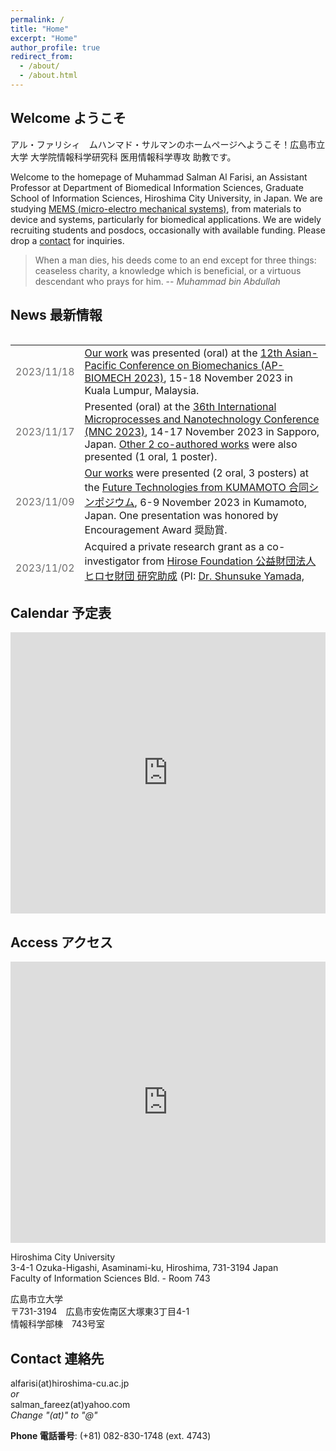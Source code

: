 ```yaml
---
permalink: /
title: "Home"
excerpt: "Home"
author_profile: true
redirect_from: 
  - /about/
  - /about.html
---
```


## Welcome ようこそ

アル・ファリシィ　ムハンマド・サルマンのホームページへようこそ！広島市立大学 大学院情報科学研究科 医用情報科学専攻 助教です。

Welcome to the homepage of Muhammad Salman Al Farisi, an Assistant Professor at Department of Biomedical Information Sciences, Graduate School of Information Sciences, Hiroshima City University, in Japan. We are studying [MEMS (micro-electro mechanical systems)](/research), from materials to device and systems, particularly for biomedical applications. We are widely recruiting students and posdocs, occasionally with available funding. Please drop a [contact](/#contact-連絡先) for inquiries.

> When a man dies, his deeds come to an end except for three things: ceaseless charity, a knowledge which is beneficial, or a virtuous descendant who prays for him.  -- *Muhammad bin Abdullah*

 

## News 最新情報

<div style="overflow-y: scroll; height:400px;">
 <table style="width:100%">
  <tr>
    <td style="color:#6d6d6d;">2023/11/18</td>
    <td><a href="/publication/">Our work</a> was presented (oral) at the <a href="">12th Asian-Pacific Conference on Biomechanics (AP-BIOMECH 2023)</a>, 15-18 November 2023 in Kuala Lumpur, Malaysia.</td>
  </tr>
  <tr>
    <td style="color:#6d6d6d;">2023/11/17</td>
    <td>Presented (oral) at the <a href="https://imnc.jp/2023/">36th International Microprocesses and Nanotechnology Conference (MNC 2023)</a>, 14-17 November 2023 in Sapporo, Japan. <a href="/publication/">Other 2 co-authored works</a> were also presented (1 oral, 1 poster). </td>
  </tr>
  <tr>
    <td style="color:#6d6d6d;">2023/11/09</td>
    <td><a href="/publication/">Our works</a> were presented (2 oral, 3 posters) at the <a href="https://sensorsymposium.org/">Future Technologies from KUMAMOTO 合同シンポジウム</a>, 6-9 November 2023 in Kumamoto, Japan. One presentation was honored by Encouragement Award 奨励賞.</td>
  </tr>
  <tr>
    <td style="color:#6d6d6d;">2023/11/02</td>
    <td>Acquired a private research grant as a co-investigator from <a href="https://hirose-isf.or.jp/">Hirose Foundation 公益財団法人ヒロセ財団 研究助成</a> (PI: <a href="http://santayamada.wp.xdomain.jp/">Dr. Shunsuke Yamada, Tohoku University</a>).</td>
  </tr>
  <tr>
    <td style="color:#6d6d6d;">2023/10/20</td>
    <td><a href="/publication/">Our paper</a> on the facile packaging for flexible fiber accelerometer has been published in <a href="https://doi.org/10.1109/LSENS.2023.3326122">IEEE Sensors Letters</a>.</td>
  </tr>
  <tr>
    <td style="color:#6d6d6d;">2023/08/26</td>
    <td>Delivered an invited talk at the <a href="https://i4indonesia.org/fidi/">Indonesian Diaspora Scientific Forum / Forum Ilmiah Diaspora Indonesia (FIDI)</a>, 24-26 August 2023 in Tangerang Selatan, Indonesia.</td>
  </tr>
  <tr>
    <td style="color:#6d6d6d;">2023/08/16</td>
    <td>Acquired a public research grant as a co-investigator from <a href="https://www.jst.go.jp/a-step/outline/ikusei.html">Japan Science and Technology Agency (JST) Adaptable and Seamless Technology transfer Program through target driven R&D (A-STEP) Industry-Academia Collaboration (Nurturing Stage) 国立研究開発法人科学技術振興機構 研究成果展開事業研究成果最適展開支援プログラム（A-STEP）産学共同（育成型）</a> (PI: Dr. Miyoko Matsushima, Nagoya University).</td>
  </tr>
  <tr>
    <td style="color:#6d6d6d;">2023/08/11</td>
    <td><a href="/publication/">Our work</a> was presented (oral) at the <a href="https://icaitb.id/">8th International Conference on Instrumentation, Control and Automation (ICA) 2023</a>, 9-11 August 2023 in Jakarta, Indonesia.</td>
  </tr>
  <tr>
    <td style="color:#6d6d6d;">2023/08/02</td>
    <td>Conducted a 3-day open course hands-on reseach project for high school students <a href="https://www.hiroshima-cu.ac.jp/news/c00040653/">情報科学部公開講座「高校生による情報科学自由研究」</a> Theme 3: "Respiration sensor using micromachine technology" <a href="https://www.hiroshima-cu.ac.jp/uploads/2023/05/ed7a16171f89c1542c3718f5c4300a5e-20230524071711402.pdf">マイクロマシン技術を用いた呼吸センサ</a>.</td>
  </tr>
  <tr>
    <td style="color:#6d6d6d;">2023/06/29</td>
    <td>Presented (oral) at the <a href="https://transducers2023.org/">22th International Conference on Solid-State Sensors, Actuators and Microsystems (Transducers)</a>, 25-29 June 2023 in Kyoto, Japan. Also participated in the Future Visions for Transducers session and represented as a panelist in the panel discussion under theme "Future Visions for Transducers Fabrication". Other 2 co-authored works were also presented (poster). </td>
  </tr>
  <tr>
    <td style="color:#6d6d6d;">2023/05/29</td>
    <td>Acquired a private research grant from <a href="https://www.satake-zaidan.or.jp/">Satake Foundation 公益財団法人サタケ技術振興財団 大学研究助成金</a>.</td>
  </tr>
  <tr>
    <td style="color:#6d6d6d;">2023/05/05</td>
    <td><a href="/publication/">Our paper</a> on the facile in-tube-center packaging for flexible airflow microsensor has been published in <a href="https://doi.org/10.1109/JSEN.2023.3272310">IEEE Sensors Journal</a>.</td>
  </tr>
  <tr>
    <td style="color:#6d6d6d;">2023/03/16</td>
    <td>Delivered an <a href="/publication/">invited lecture</a> for students in Biomedical Engineering Master Program, University of Indonesia.</td>
  </tr>
  <tr>
    <td style="color:#6d6d6d;">2023/01/01</td>
    <td><a href="/publication/">Our paper</a> on the airflow analysis in the intubation tube has been published in <a href="https://doi.org/10.1541/ieejsmas.143.6">IEEJ Transactions on Sensors and Micromachines</a>, or 電気学会論文誌Ｅ（センサ・マイクロマシン部門誌）.</td>
  </tr>
  <tr>
    <td style="color:#6d6d6d;">2022/12/24</td>
    <td><a href="/publication/">Our paper</a> on the copper on polyimide flexible flow sensor has been published in <a href="https://doi.org/10.3390/mi14010042">Micromachines</a>.</td>
  </tr>
  <tr>
    <td style="color:#6d6d6d;">2022/11/14</td>
    <td><a href="/publication/">Our work</a> was presented (poster) at the <a href="https://sensorsymposium.org/">39th Sensor Symposium on Sensors, Micromachines and Applied Systems 電気学会 第39回「センサ・マイクロマシンと応用システム」シンポジウム</a>, 14-17 November 2022 in Tokushima, Japan.</td>
  </tr>
  <tr>
    <td style="color:#6d6d6d;">2022/09/29</td>
    <td>Delivered an <a href="/publication/">invited lecture</a> for students in Biomedical Engineering Undergraduate Program, Institut Teknologi Bandung, Indonesia.</td>
  </tr>
  <tr>
    <td style="color:#6d6d6d;">2022/08/31</td>
    <td><a href="/publication/book/">Our book chapter</a> on the utilization of polyimide for MEMS ポリイミドフィルム上へのMEMSセンサの作製 has been published in <a href="https://www.gijutu.co.jp/doc/b_2165.htm"> ポリイミドの高機能設計と応用技術 (Design of high performance polyimide and its technological applications)</a>.</td>
  </tr>
  <tr>
    <td style="color:#6d6d6d;">2022/08/05</td>
    <td>Conducted a 3-day open course hands-on reseach project for high school students <a href="https://www.hiroshima-cu.ac.jp/news/c00033950/">情報科学部公開講座「高校生による情報科学自由研究」</a> Theme 10: "Breath measurement using DIY sensor" <a href="https://www.hiroshima-cu.ac.jp/uploads/2022/06/ba0cbfa768f4bb06628f1bcf6f75ca4c-20220606071801922.pdf">自作センサで呼吸を測ろう</a>.</td>
  </tr>
  <tr>
    <td style="color:#6d6d6d;">2022/07/30</td>
    <td><a href="/publication/">Our paper</a> on the wafer-level bonding using electroplated Al has been published in <a href="https://doi.org/10.3390/mi13081221">Micromachines</a>.</td>
  </tr>
  <tr>
    <td style="color:#6d6d6d;">2022/06/03</td>
    <td><a href="/publication/">Our paper</a> on the relief supply after the Great East Japan Earthquake (2011) has been published in <a href="https://isss.jp.net/isss-site/wp-content/uploads/2022/06/06-2019-1.pdf">地域安全学会東日本大震災特別論文集 (Special Collection of the Great East Japan Earthquake, the Institute of Social Safety Science)</a>.</td>
  </tr>
  <tr>
    <td style="color:#6d6d6d;">2022/06/01</td>
    <td><a href="/publication/">Our work</a> was virtually presented (oral) at the <a href="https://apcot2022.casconf.cn/">10th Asia-Pacific Conference of Transducers and Micro-Nano Technology (APCOT 2022)</a>, 30 May-1 June 2022. The conference was originally scheduled to be hold in Shanghai, China, however, moved to virtual platform due to COVID-19 pandemic.</td>
  </tr>
  <tr>
    <td style="color:#6d6d6d;">2022/03/25</td>
    <td>Delivered an <a href="/publication/">invited lecture</a> for students in Engineering Physics Undergraduate Program, Institut Teknologi Bandung, Indonesia.</td>
  </tr>
  <tr>
    <td style="color:#6d6d6d;">2022/02/16</td>
    <td><a href="/publication/">Our paper</a> on the enhanced properties of the electrochemically deposited Al has been published in <a href="https://doi.org/10.1016/j.scriptamat.2022.114599">Scripta Materialia</a>.</td>
  </tr>
  <tr>
    <td style="color:#6d6d6d;">2021/11/24</td>
    <td>Acquired a private research grant from <a href="https://hirose-isf.or.jp/">Hirose Foundation 公益財団法人ヒロセ財団 研究助成</a>.</td>
  </tr>
  <tr>
    <td style="color:#6d6d6d;">2021/11/11</td>
    <td><a href="/publication/">Our works</a> (3) were virtually presented (2 real-time, 1 on-demand) at the <a href="https://www.jsme.or.jp/conference/mnm2021/">12th Symposium on Micro-Nano Science and Technology 日本機械学会 第12回マイクロ・ナノ工学シンポジウム</a>, 9-11 November 2021. The conference was originally scheduled to be hold in Himeji, Japan, however, moved to virtual platform due to COVID-19 pandemic.</td>
  </tr>
  <tr>
    <td style="color:#6d6d6d;">2021/11/06</td>
    <td>Chaired a session (Sensor & signal processing センサ・信号処理) at the <a href="http://www.medimg.info.hiroshima-cu.ac.jp/jsmbe-chusi-2021/">44th Annual Meeting of the Japan Society of Medical and Biological Engineering, Chugoku-Shikoku Branch 第44回日本生体医工学会中国四国支部大会</a>, 6 November 2021. <a href="/publication/">Our works</a> (2) were also virtually presented (oral). The conference was originally scheduled to be hold in Hiroshima, Japan, however, moved to virtual platform due to COVID-19 pandemic.</td>
  </tr>
  <tr>
    <td style="color:#6d6d6d;">2021/11/02</td>
    <td><a href="/publication/">Our work</a> was virtually presented (poster) at the <a href="https://2021.ieee-sensorsconference.org/">IEEE Sensors 2021</a>, 31 October - 4 November 2021. The conference was originally scheduled to be hold in Sydney, Australia, however, moved to virtual platform due to COVID-19 pandemic.</td>
  </tr>
  <tr>
    <td style="color:#6d6d6d;">2020/10/16</td>
    <td><a href="/publication/">Our paper</a>, a progress review on the biomedical application of MEMS has been published in <a href="https://doi.org/10.35848/1347-4065/ac305d">Japanese Journal of Applied Physics</a>.</td>
  </tr>
  <tr>
    <td style="color:#6d6d6d;">2021/09/29</td>
    <td>Featured in the <a href="http://www.imac.mech.tohoku.ac.jp/outline/voice.html">Student's Voice page of Tohoku University International Mechanical and Aerospace Engineering Course (IMAC)</a>. The interview was conducted in March 2021.</td>
  </tr>
  <tr>
    <td style="color:#6d6d6d;">2021/08/31</td>
    <td>Acquired a public research grant from <a href="https://www.jsps.go.jp/">Japan Society for Promotion of Science (JSPS)</a> Kakenhi: <a href="https://kaken.nii.ac.jp/ja/grant/KAKENHI-PROJECT-21K20518/">Grant-in-Aid for Research Activity Start-up (科研費「研究活動スタート支援」) grant no. 21K20518</a>.</td>
  </tr>
  <tr>
    <td style="color:#6d6d6d;">2021/08/10</td>
    <td>Our industrial collaborator aqcuired a public research grant from <a href="https://www.joho-miyagi.or.jp/">Miyagi Organization for Industry Promotion (公益財団法人 みやぎ産業振興機構 みやぎ中小企業チャレンジ応援基金事業)</a> for our collaborative work.</td>
  </tr>
  <tr>
    <td style="color:#6d6d6d;">2021/06/23</td>
    <td>Presented (virtually, poster) at the <a href="https://www.transducers2021.org/">21th International Conference on Solid-State Sensors, Actuators and Microsystems (Transducers)</a>, 20-25 June 2021. The conference was originally scheduled to be hold in Orlando, Florida, USA, however, moved to virtual platform due to COVID-19 pandemic.</td>
  </tr>
  <tr>
    <td style="color:#6d6d6d;">2021/04/29</td>
    <td>Presented (virtually, oral) at the <a href="http://smartsystemsintegration.com/">Smart Systems Integration Conference 2021</a>, 27-29 April 2021. The conference was originally scheduled to be hold in Grenoble, France, however, moved to virtual platform due to COVID-19 pandemic.</td>
  </tr>
  <tr>
    <td style="color:#6d6d6d;">2021/04/01</td>
    <td>Joined the Department of Biomedical Information Sciences, Graduate School of Information Sciences, <a href="https://www.hiroshima-cu.ac.jp/">Hiroshima City University</a> (Japan) as an Assistant Professor with the <a href="https://mmse.info.hiroshima-cu.ac.jp/">Medical Robot Laboratory</a>.</td>
  </tr>
  <tr>
    <td style="color:#6d6d6d;">2021/03/25</td>
    <td>Graduated from <a href="https://www.tohoku.ac.jp/">Tohoku University</a>, Doctor of Philosophy (Engineering) in Robotics. <a href="https://tohoku.repo.nii.ac.jp/?action=pages_view_main&active_action=repository_view_main_item_detail&item_id=137175&item_no=1&page_id=33&block_id=46">Summary of Ph.D. Thesis</a>.</td>
  </tr>
  <tr>
    <td style="color:#6d6d6d;">2021/01/22</td>
    <td>Successfully defended a Ph.D. dissertation entitled "Aluminum Electrochemical Deposition and Its Microsystem Applications" in the Department of Robotics, Graduate School of Engineering, Tohoku University.</td>
  </tr>
  <tr>
    <td style="color:#6d6d6d;">2020/12/12</td>
    <td>Homepage migrated to github.</td>
  </tr>
  <tr>
    <td style="color:#6d6d6d;">2020/10/28</td>
    <td>Presented (virtually, oral) at the <a href="https://www.jsme.or.jp/conference/mnm2020/">11th Symposium on Micro-Nano Science and Technology 日本機械学会 第11回マイクロ・ナノ工学シンポジウム</a>, 26-28 October 2020. The conference was originally scheduled to be hold in Kumamoto City, Japan, however, moved to virtual platform due to COVID-19 pandemic.</td>
  </tr>
  <tr>
    <td style="color:#6d6d6d;">2020/10/20</td>
    <td><a href="/publication/">Our paper</a> on the material properties of the electrochemically deposited Al has been published in <a href="https://doi.org/10.1016/j.sna.2020.112384">Sensors and Actuators A: Physical</a>.</td>
  </tr>
  <tr>
    <td style="color:#6d6d6d;">2020/10/09</td>
    <td>Presented (virtually, oral) at the <a href="https://www.electrochem.org/prime2020">Pacific Rim Meeting on Electrochemical & Solid State Science (PRiME) 2020</a>, 4-9 October 2020. The conference was originally scheduled to be hold in Hawaii, however, moved to virtual platform due to COVID-19 pandemic.</td>
  </tr>
  <tr>
    <td style="color:#6d6d6d;">2020/07/07</td>
    <td><a href="/publication/">Our work</a> was virtually presented (oral) at the <a href="https://www.iee.jp/blog/esoken2020/">2020 IEEJ Micromachine and Sensor System Workshop 令和2年度電気学会 マイクロマシン・センサシステム研究会</a>, 7-8 July 2020. The conference was originally scheduled to be hold in Kusatsu City, Japan, however, moved to virtual platform due to COVID-19 pandemic.</td>
  </tr>
  <tr>
    <td style="color:#6d6d6d;">2020/04/09</td>
    <td><a href="/publication/">Our paper</a> on the sealed cavity pressure evaluation method for micro-packages: zero-balance method is published in <a href="https://doi.org/10.1109/JMEMS.2020.2984229">Journal of Microelectromechanical Systems</a>.</td>
  </tr>
  <tr>
    <td style="color:#6d6d6d;">2020/03/26</td>
    <td><a href="/publication/">Our work</a> was virtually presented (oral) at the <a href="https://2020.ieee-inertial.org/">IEEE International Symposium on Inertial Sensors & Systems (INERTIAL) 2020</a>, 23-26 March 2020. The conference was originally scheduled to be hold in Hiroshima, Japan, however, moved to virtual platform due to COVID-19 pandemic.</td>
  </tr>
  <tr>
    <td style="color:#6d6d6d;">2020/02/29</td>
    <td><a href="/publication/">Our paper</a> on the fabrication technique of quartz glass resonator is published in <a href="https://doi.org/10.1016/j.sna.2020.111922">Sensors and Actuators A: Physical</a>.</td>
  </tr>
  <tr>
    <td style="color:#6d6d6d;">2019/11/21</td>
    <td><a href="/publication/">Our works (3)</a> were presented (posters) at the <a href="/publication/">36th Sensor Symposium on Sensors, Micromachines and Applied Systems 電気学会 第36回「センサ・マイクロマシンと応用システム」シンポジウム</a> and the <a href="/publication/">10th Symposium on Micro-Nano Science and Technology 日本機械学会 第10回マイクロ・ナノ工学シンポジウム</a>, 19-21 November 2019 in Hamamatsu, Japan.</td>
  </tr>
  <tr>
    <td style="color:#6d6d6d;">2019/10/17</td>
    <td><a href="/publication/">Our conference proceeding</a> on sealed cavity pressure evaluation system is available online in <a href="https://ieeexplore.ieee.org/document/8870823">Proceedings of IEEE MEMS 2019</a>.</td>
  </tr>
  <tr>
    <td style="color:#6d6d6d;">2019/08/03</td>
    <td><a href="/publication/">Our work</a> was presented (oral) at the Great East Japan Earthquake Workshop Series of the Institute of Social Safety Science 地域安全学会東日本大震災連続ワークショップ, 2-3 August 2019 in Minamisoma, Japan.</td>
  </tr>
  <tr>
    <td style="color:#6d6d6d;">2019/08/01</td>
    <td><a href="/publication/">Our papers</a> on <a href="http://nds-tohoku.in.arena.ne.jp/ndsjournal/volume55/55-35.pdf">disaster education using liquefaction experiment</a> and <a href="http://nds-tohoku.in.arena.ne.jp/ndsjournal/volume55/55-36.pdf">dissemination of the Disaster Mitigation Action Card game</a> are published in <a href="http://nds-tohoku.in.arena.ne.jp/%e8%ab%96%e6%96%87%e9%9b%86%e4%b8%80%e8%a6%a7/volume55-jp/">Tohoku Journal of Natural Disaster Science</a>.</td>
  </tr>
  <tr>
    <td style="color:#6d6d6d;">2019/04/20</td>
    <td><a href="https://ieeexplore.ieee.org/document/8374336/">Our conference paper</a> on Al electroplating presented in the 2018 International Conference on Electronics Packaging and iMAPS All Asia Conference (ICEP-IAAC) has been awarded "Outstanding Technical Paper Award" during the the 2019 International Conference on Electronics Packaging (ICEP) 17-20 April 2019 in Niigata, Japan. <a href="https://www.mech.tohoku.ac.jp/prize190422/">News from Tohoku University Mechanical Engineering Division</a>.</td>
  </tr>
  <tr>
    <td style="color:#6d6d6d;">2019/04/01</td>
    <td>Started as a <a href="https://www.jsps.go.jp/">Japan Society for Promotion of Science (JSPS)</a> DC2 Research Fellow at the Department of Robotics, Graduate School of Engineering, Tohoku University.</td>
  </tr>
  <tr>
    <td style="color:#6d6d6d;">2019/01/31</td>
    <td>Presented (poster) at the <a href="http://www.mems19.org/">32nd IEEE International Conference on Micro Electro Mechanical Systems (MEMS)</a>, 27-31 January 2019 in Seoul, South Korea.</td>
  </tr>
  <tr>
    <td style="color:#6d6d6d;">2018/12/23</td>
    <td><a href="/publication/">Our works (2)</a> were presented (oral) at <a href="http://nds-tohoku.in.arena.ne.jp/申込要領一覧/プログラム（h30年度）/">Tohoku Natural Disaster Science Conference</a>, 22-23 December 2018 in Akita, Japan. The abstract is available <a href="http://nds-tohoku.in.arena.ne.jp/wp/wp-content/uploads/2018/12/H30abstract.pdf">here</a>.</td>
  </tr>
  <tr>
    <td style="color:#6d6d6d;">2018/11/22</td>
    <td><a href="/publication/">Our paper</a> on Al patterned electroplating is published in <a href="https://doi.org/10.3390/mi9110589">Micromachines</a>.</td>
  </tr>
  <tr>
    <td style="color:#6d6d6d;">2018/09/21</td>
    <td>Left the Automotive & Industrial Systems Company, <a href="https://www.panasonic.com/global/home.html">Panasonic Corporation</a>.</td>
  </tr>
  <tr>
    <td style="color:#6d6d6d;">2018/09/02</td>
    <td>Joined the Automotive & Industrial Systems Company, <a href="https://www.panasonic.com/global/home.html">Panasonic Corporation</a> as an intern.</td>
  </tr>
  <tr>
    <td style="color:#6d6d6d;">2018/07/05</td>
    <td><a href="/publication/">Our paper</a> on wafer-level packaging using electroplated-planarized Cu is published in <a href="https://doi.org/10.1016/j.sna.2018.06.021">Sensors and Actuators A: Physical</a>.</td>
  </tr>
  <tr>
    <td style="color:#6d6d6d;">2018/06/29</td>
    <td>Started as a graduate student researcher (博士研究教育院生) of the <a href="http://www.iiare.tohoku.ac.jp/">Division for Interdisciplinary Advanced Research and Education (DIARE) of Tohoku University (東北大学 学際高等研究教育院)</a>. *Officially starts from April 2018.</td>
  </tr>
  <tr>
    <td style="color:#6d6d6d;">2018/06/07</td>
    <td><a href="/publication/">Our conference proceeding</a> on Al electroplating is available online in <a href="https://ieeexplore.ieee.org/document/8374336/">Proceedings of ICEP-IAAC 2018</a>.</td>
  </tr>
  <tr>
    <td style="color:#6d6d6d;">2018/05/20</td>
    <td><a href="/publication/">Our work</a> was presented (oral) at <a href="http://www.jpgu.org/meeting_2018/"> Japan Geoscience Union (JpGU) Meeting</a>, 20-24 May 2018 in Chiba, Japan. The abstract is available <a href="https://confit.atlas.jp/guide/event-img/jpgu2018/O05-01/public/pdf?type=in&lang=en">here</a>.</td>
  </tr>
  <tr>
    <td style="color:#6d6d6d;">2018/05/18</td>
    <td><a href="/publication/">Our paper</a> on the implementation of the Disaster Mitigation Action Card game is published in <a href="http://nds-tohoku.in.arena.ne.jp/ndsjournal/volume54/54-49.pdf">Tohoku Journal of Natural Disaster Science</a>.</td>
  </tr>
  <tr>
    <td style="color:#6d6d6d;">2018/04/20</td>
    <td>Presented (oral) at <a href="http://jiep.or.jp/icep/index.html">ICEP-IAAC 2018</a>, 17-21 April 2018 in Kuwana, Japan.</td>
  </tr>
  <tr>
    <td style="color:#6d6d6d;">2018/04/04</td>
    <td>Enrolled to <a href="https://www.tohoku.ac.jp/">Tohoku University</a>, <a href="https://www.mech.tohoku.ac.jp/">Department of Robotics</a>, <a href="https://www.eng.tohoku.ac.jp/">Graduate School of Engineering</a> (doctoral course).</td>
  </tr>
  <tr>
    <td style="color:#6d6d6d;">2018/03/27</td>
    <td>Graduated from <a href="https://www.tohoku.ac.jp/">Tohoku University</a>, Master of Engineering in Robotics.</td>
  </tr>
  <tr>
    <td style="color:#6d6d6d;">2018/01/07</td>
    <td><a href="/publication/">Our work</a> was presented (oral) at <a href="http://nds-tohoku.in.arena.ne.jp/申込要領一覧/プログラム（h29年度）/">Tohoku Natural Disaster Science Conference</a>, 6-7 January 2018 in Hachinohe, Japan. The abstract is available <a href="http://nds-tohoku.in.arena.ne.jp/abstract/Abstract2017.pdf">here</a>.</td>
  </tr>
  <tr>
    <td style="color:#6d6d6d;">2017/08/01</td>
    <td><a href="/publication/">Our conference proceeding</a> on wafer-level packaging using electroplated-planarized Cu is available online in <a href="http://ieeexplore.ieee.org/abstract/document/7994267/">Proceedings of Transducers 2017</a>.</td>
  </tr>
  <tr>
    <td style="color:#6d6d6d;">2017/07/21</td>
    <td><a href="http://www.science-day.com/program/?ID=e2017-499">Our booth in Science Day 2017</a> (Academic City: Sendai City, Miyagi Prefecture) on 16 July 2017, featuring the Disaster Mitigation Action Card Game , has been honored with the Japan Oil, Gas and Metals National Corporation (JOGMEC) Award.</td>
  </tr>
  <tr>
    <td style="color:#6d6d6d;">2017/07/10</td>
    <td>Presented (oral, invited) at the Nanotechnology Platform Student Training Program, Tohoku University (10-14 July 2017).</td>
  </tr>
  <tr>
    <td style="color:#6d6d6d;">2017/06/22</td>
    <td>Presented (poster) at the <a href="http://www.transducers2017.org/">19th International Conference on Solid-State Sensors, Actuators and Microsystems (Transducers)</a>, 18-22 June 2017 in Kaohsiung, Taiwan.</td>
  </tr>
  <tr>
    <td style="color:#6d6d6d;">2017/06/15</td>
    <td>Left the Department of System Packaging at <a href="http://www.enas.fraunhofer.de/en.html">Fraunhofer Institute for Electronic Nano Systems (ENAS)</a>.</td>
  </tr>
  <tr>
    <td style="color:#6d6d6d;">2017/02/25</td>
    <td>Disaster Mitigation Action Card (DMAC) Game has been honored with Ofunato Trading Hall Award (大船渡伝承館賞) at the Disaster Prevention & Mitigation Contest (被災地と共に考える 防災・減災コンテスト) held by the <a href="https://ofunato-tunami-denshokan.jimdo.com/">Ofunato Trading Hall (大船渡伝承館)</a>.</td>
  </tr>
  <tr>
    <td style="color:#6d6d6d;">2017/02/24</td>
    <td>Presented (oral and poster) at the 2nd USTB-TU Joint Workshop on Advanced Materials and Manufacture, 21-24 February 2017 in Beijing, China. Our paper has been honored with the Best Poster Award.</td>
  </tr>
  <tr>
    <td style="color:#6d6d6d;">2017/01/31</td>
    <td>Joined the Department of System Packaging at <a href="http://www.enas.fraunhofer.de/en.html">Fraunhofer Institute for Electronic Nano Systems (ENAS)</a> in Germany as a visiting researcher (student).</td>
  </tr>
  <tr>
    <td style="color:#6d6d6d;">2016/12/01</td>
    <td><a href="/publication/">Our conference proceeding</a> on wafer-level packaging using electroplated-planarized Au is available online in <a href="http://dx.doi.org/10.1109/NEMS.2016.7758317">Proceedings of IEEE NEMS 2016</a>.</td>
  </tr>
  <tr>
    <td style="color:#6d6d6d;">2016/11/30</td>
    <td><a href="/publication/">Our paper</a> on wafer-level packaging using electroplated-planarized Au is published in <a href="http://dx.doi.org/10.1088/1361-6439/27/1/015029">Journal of Micromechanics and Microengineering</a>.</td>
  </tr>
  <tr>
    <td style="color:#6d6d6d;">2016/09/07</td>
    <td>Attended TFC ELyT School 2016: Comprehensive Research on Materials, Systems and Energy for a Sustainable Future of the Earth in Sendai, Japan.</td>
  </tr>
  <tr>
    <td style="color:#6d6d6d;">2016/08/08</td>
    <td>Attended Next Generation Automobiles, Miyagi Area Summer Camp 2016 in Osaki, Japan.</td>
  </tr>
  <tr>
    <td style="color:#6d6d6d;">2016/04/20</td>
    <td>Presented (oral) at <a href="http://ieee-nems.org/2016/">IEEE NEMS 2016</a>, 17-20 April 2016 in Sendai and Matsushima City, Japan.</td>
  </tr>
  <tr>
    <td style="color:#6d6d6d;">2016/04/06</td>
    <td>Started as a scholar of <a href="https://sisf.or.jp/ja/">Sato Yo International Scholarship Foundation</a>.</td>
  </tr>
  <tr>
    <td style="color:#6d6d6d;">2016/04/06</td>
    <td>Enrolled to <a href="https://www.tohoku.ac.jp/">Tohoku University</a>, <a href="https://www.mech.tohoku.ac.jp/">Department of Robotics</a>, <a href="https://www.eng.tohoku.ac.jp/">Graduate School of Engineering</a>, and <a href="http://lgs.tohoku.ac.jp/gsafety/">Inter-Graduate School Doctoral Degree Program on Science for Global Safety, Leading Graduate School</a>.</td>
  </tr>
  <tr>
    <td style="color:#6d6d6d;">2016/03/25</td>
    <td>Graduated from <a href="https://www.tohoku.ac.jp/">Tohoku University</a>, Bachelor of Engineering in Mechanical Engineering.</td>
  </tr>
  <tr>
    <td style="color:#6d6d6d;">2016/02/26</td>
    <td>Homepage of Muhammad Salman Al Farisi is started.</td>
  </tr>
</table> 
</div>

## Calendar 予定表

<iframe src="https://calendar.google.com/calendar/embed?height=600&amp;wkst=1&amp;bgcolor=%23ffffff&amp;ctz=Asia%2FTokyo&amp;src=c2FsbWFuX2ZhcmVlekB5YWhvby5jb20&amp;src=YWk5cXJjYmhzMHV2dXNjbTZmOWh0cjFmMjhAZ3JvdXAuY2FsZW5kYXIuZ29vZ2xlLmNvbQ&amp;src=MnQwcTJ0YTdtM21oMDVlamxhODJzOGdwZTRAZ3JvdXAuY2FsZW5kYXIuZ29vZ2xlLmNvbQ&amp;src=ZXBtbXM5MzdwMm10ZDRzZnJsbzgxdjRqdWtAZ3JvdXAuY2FsZW5kYXIuZ29vZ2xlLmNvbQ&amp;src=ZW4uamFwYW5lc2UjaG9saWRheUBncm91cC52LmNhbGVuZGFyLmdvb2dsZS5jb20&amp;src=ZW4uaXNsYW1pYyNob2xpZGF5QGdyb3VwLnYuY2FsZW5kYXIuZ29vZ2xlLmNvbQ&amp;color=%237986CB&amp;color=%23039BE5&amp;color=%230B8043&amp;color=%239E69AF&amp;color=%237986CB&amp;color=%23009688&amp;showTitle=0&amp;mode=WEEK&amp;showCalendars=0&amp;showTabs=0&amp;showPrint=0" style="border-width:0" width="100%" height="450" frameborder="0" scrolling="no"></iframe>

## Access アクセス

<iframe src="https://www.google.com/maps/embed?pb=!1m18!1m12!1m3!1d44285.46315767713!2d132.4418257839965!3d34.413118969793345!2m3!1f0!2f0!3f0!3m2!1i1024!2i768!4f13.1!3m3!1m2!1s0x355a9840c559d511%3A0x508d3762a4078a25!2z44CSNzMxLTMxNjYgSGlyb3NoaW1hLCBBc2FtaW5hbWkgV2FyZCwgxYx6dWthaGlnYXNoaSwgMy1jaMWNbWXiiJI04oiSMSDmg4XloLHlh6bnkIbjgrvjg7Pjgr_jg7w!5e0!3m2!1sen!2sjp!4v1617319363178!5m2!1sen!2sjp" width="100%" height="450" frameborder="0" style="border:0;" allowfullscreen="" aria-hidden="false" tabindex="0"></iframe><br>

Hiroshima City University<br>
3-4-1 Ozuka-Higashi, Asaminami-ku, Hiroshima, 731-3194 Japan<br>
Faculty of Information Sciences Bld. - Room 743

広島市立大学<br>
〒731-3194　広島市安佐南区大塚東3丁目4-1<br>
情報科学部棟　743号室

## Contact 連絡先

alfarisi(at)hiroshima-cu.ac.jp  
*or*  
salman_fareez(at)yahoo.com  
*Change "(at)" to "@"*

**Phone 電話番号**: (+81) 082-830-1748 (ext. 4743)
